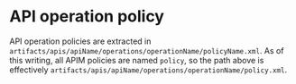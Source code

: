 # API operation policy
API operation policies are extracted in ``artifacts/apis/apiName/operations/operationName/policyName.xml``. As of this writing, all APIM policies are named ``policy``, so the path above is effectively ``artifacts/apis/apiName/operations/operationName/policy.xml``.